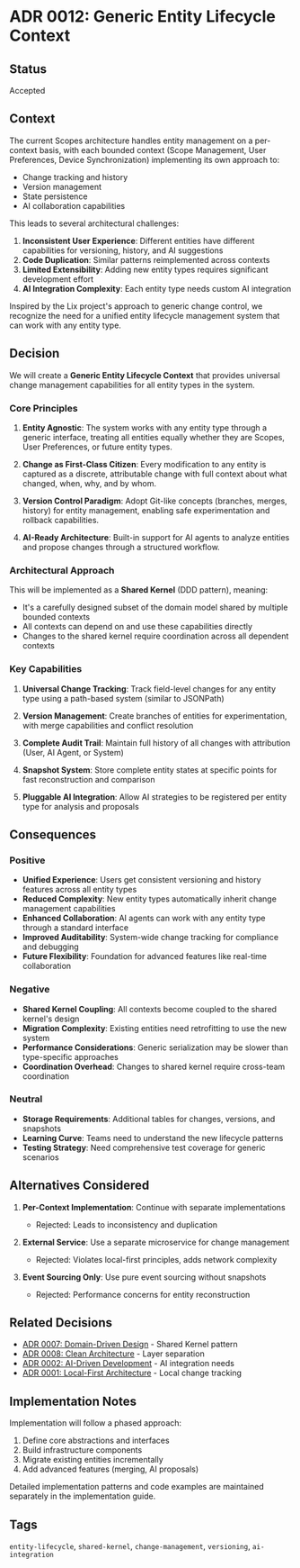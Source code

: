 # ADR 0012: Generic Entity Lifecycle Context

## Status

Accepted

## Context

The current Scopes architecture handles entity management on a per-context basis, with each bounded context (Scope Management, User Preferences, Device Synchronization) implementing its own approach to:
- Change tracking and history
- Version management
- State persistence
- AI collaboration capabilities

This leads to several architectural challenges:

1. **Inconsistent User Experience**: Different entities have different capabilities for versioning, history, and AI suggestions
2. **Code Duplication**: Similar patterns reimplemented across contexts
3. **Limited Extensibility**: Adding new entity types requires significant development effort
4. **AI Integration Complexity**: Each entity type needs custom AI integration

Inspired by the Lix project's approach to generic change control, we recognize the need for a unified entity lifecycle management system that can work with any entity type.

## Decision

We will create a **Generic Entity Lifecycle Context** that provides universal change management capabilities for all entity types in the system.

### Core Principles

1. **Entity Agnostic**: The system works with any entity type through a generic interface, treating all entities equally whether they are Scopes, User Preferences, or future entity types.

2. **Change as First-Class Citizen**: Every modification to any entity is captured as a discrete, attributable change with full context about what changed, when, why, and by whom.

3. **Version Control Paradigm**: Adopt Git-like concepts (branches, merges, history) for entity management, enabling safe experimentation and rollback capabilities.

4. **AI-Ready Architecture**: Built-in support for AI agents to analyze entities and propose changes through a structured workflow.

### Architectural Approach

This will be implemented as a **Shared Kernel** (DDD pattern), meaning:
- It's a carefully designed subset of the domain model shared by multiple bounded contexts
- All contexts can depend on and use these capabilities directly
- Changes to the shared kernel require coordination across all dependent contexts

### Key Capabilities

1. **Universal Change Tracking**: Track field-level changes for any entity type using a path-based system (similar to JSONPath)

2. **Version Management**: Create branches of entities for experimentation, with merge capabilities and conflict resolution

3. **Complete Audit Trail**: Maintain full history of all changes with attribution (User, AI Agent, or System)

4. **Snapshot System**: Store complete entity states at specific points for fast reconstruction and comparison

5. **Pluggable AI Integration**: Allow AI strategies to be registered per entity type for analysis and proposals

## Consequences

### Positive
- **Unified Experience**: Users get consistent versioning and history features across all entity types
- **Reduced Complexity**: New entity types automatically inherit change management capabilities
- **Enhanced Collaboration**: AI agents can work with any entity type through a standard interface
- **Improved Auditability**: System-wide change tracking for compliance and debugging
- **Future Flexibility**: Foundation for advanced features like real-time collaboration

### Negative
- **Shared Kernel Coupling**: All contexts become coupled to the shared kernel's design
- **Migration Complexity**: Existing entities need retrofitting to use the new system
- **Performance Considerations**: Generic serialization may be slower than type-specific approaches
- **Coordination Overhead**: Changes to shared kernel require cross-team coordination

### Neutral
- **Storage Requirements**: Additional tables for changes, versions, and snapshots
- **Learning Curve**: Teams need to understand the new lifecycle patterns
- **Testing Strategy**: Need comprehensive test coverage for generic scenarios

## Alternatives Considered

1. **Per-Context Implementation**: Continue with separate implementations
   - Rejected: Leads to inconsistency and duplication

2. **External Service**: Use a separate microservice for change management
   - Rejected: Violates local-first principles, adds network complexity

3. **Event Sourcing Only**: Use pure event sourcing without snapshots
   - Rejected: Performance concerns for entity reconstruction

## Related Decisions

- [ADR 0007: Domain-Driven Design](0007-domain-driven-design-adoption.md) - Shared Kernel pattern
- [ADR 0008: Clean Architecture](0008-clean-architecture-adoption.md) - Layer separation
- [ADR 0002: AI-Driven Development](0002-ai-driven-development-architecture.md) - AI integration needs
- [ADR 0001: Local-First Architecture](0001-local-first-architecture.md) - Local change tracking

## Implementation Notes

Implementation will follow a phased approach:
1. Define core abstractions and interfaces
2. Build infrastructure components
3. Migrate existing entities incrementally
4. Add advanced features (merging, AI proposals)

Detailed implementation patterns and code examples are maintained separately in the implementation guide.

## Tags

`entity-lifecycle`, `shared-kernel`, `change-management`, `versioning`, `ai-integration`
